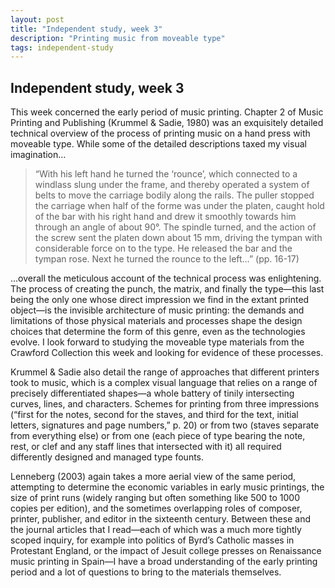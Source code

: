 ```yaml
---
layout: post
title: "Independent study, week 3"
description: "Printing music from moveable type"
tags: independent-study
---
```

## Independent study, week 3

This week concerned the early period of music printing. Chapter 2 of Music Printing and Publishing (Krummel & Sadie, 1980) was an exquisitely detailed technical overview of the process of printing music on a hand press with moveable type. While some of the detailed descriptions taxed my visual imagination…
>“With his left hand he turned the ‘rounce’, which connected to a windlass slung under the frame, and thereby operated a system of belts to move the carriage bodily along the rails. The puller stopped the carriage when half of the forme was under the platen, caught hold of the bar with his right hand and drew it smoothly towards him through an angle of about 90°. The spindle turned, and the action of the screw sent the platen down about 15 mm, driving the tympan with considerable force on to the type. He released the bar and the tympan rose. Next he turned the rounce to the left…” (pp. 16-17)

…overall the meticulous account of the technical process was enlightening. The process of creating the punch, the matrix, and finally the type—this last being the only one whose direct impression we find in the extant printed object—is the invisible architecture of music printing: the demands and limitations of those physical materials and processes shape the design choices that determine the form of this genre, even as the technologies evolve. I look forward to studying the moveable type materials from the Crawford Collection this week and looking for evidence of these processes.

Krummel & Sadie also detail the range of approaches that different printers took to music, which is a complex visual language that relies on a range of precisely differentiated shapes—a whole battery of tinily intersecting curves, lines, and characters. Schemes for printing from three impressions (“first for the notes, second for the staves, and third for the text, initial letters, signatures and page numbers,” p. 20)  or from two (staves separate from everything else) or from one (each piece of type bearing the note, rest, or clef and any staff lines that intersected with it) all required differently designed and managed type founts.

Lenneberg (2003) again takes a more aerial view of the same period, attempting to determine the economic variables in early music printings, the size of print runs (widely ranging but often something like 500 to 1000 copies per edition), and the sometimes overlapping roles of composer, printer, publisher, and editor in the sixteenth century. Between these and the journal articles that I read—each of which was a much more tightly scoped inquiry, for example into politics of Byrd’s Catholic masses in Protestant England, or the impact of Jesuit college presses on Renaissance music printing in Spain—I have a broad understanding of the early printing period and a lot of questions to bring to the materials themselves.
